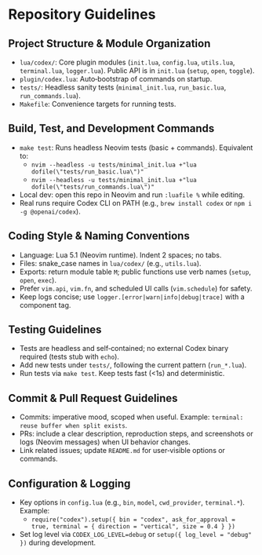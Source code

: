 # Repository Guidelines

## Project Structure & Module Organization
- `lua/codex/`: Core plugin modules (`init.lua`, `config.lua`, `utils.lua`, `terminal.lua`, `logger.lua`). Public API is in `init.lua` (`setup`, `open`, `toggle`).
- `plugin/codex.lua`: Auto‑bootstrap of commands on startup.
- `tests/`: Headless sanity tests (`minimal_init.lua`, `run_basic.lua`, `run_commands.lua`).
- `Makefile`: Convenience targets for running tests.

## Build, Test, and Development Commands
- `make test`: Runs headless Neovim tests (basic + commands). Equivalent to:
  - `nvim --headless -u tests/minimal_init.lua +"lua dofile(\"tests/run_basic.lua\")"`
  - `nvim --headless -u tests/minimal_init.lua +"lua dofile(\"tests/run_commands.lua\")"`
- Local dev: open this repo in Neovim and run `:luafile %` while editing.
- Real runs require Codex CLI on PATH (e.g., `brew install codex` or `npm i -g @openai/codex`).

## Coding Style & Naming Conventions
- Language: Lua 5.1 (Neovim runtime). Indent 2 spaces; no tabs.
- Files: snake_case names in `lua/codex/` (e.g., `utils.lua`).
- Exports: return module table `M`; public functions use verb names (`setup`, `open`, `exec`).
- Prefer `vim.api`, `vim.fn`, and scheduled UI calls (`vim.schedule`) for safety.
- Keep logs concise; use `logger.[error|warn|info|debug|trace]` with a component tag.

## Testing Guidelines
- Tests are headless and self‑contained; no external Codex binary required (tests stub with `echo`).
- Add new tests under `tests/`, following the current pattern (`run_*.lua`).
- Run tests via `make test`. Keep tests fast (<1s) and deterministic.

## Commit & Pull Request Guidelines
- Commits: imperative mood, scoped when useful. Example: `terminal: reuse buffer when split exists`.
- PRs: include a clear description, reproduction steps, and screenshots or logs (Neovim messages) when UI behavior changes.
- Link related issues; update `README.md` for user‑visible options or commands.

## Configuration & Logging
- Key options in `config.lua` (e.g., `bin`, `model`, `cwd_provider`, `terminal.*`). Example:
  - `require("codex").setup({ bin = "codex", ask_for_approval = true, terminal = { direction = "vertical", size = 0.4 } })`
- Set log level via `CODEX_LOG_LEVEL=debug` or `setup({ log_level = "debug" })` during development.
